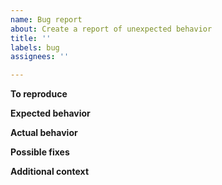 ```yaml
---
name: Bug report
about: Create a report of unexpected behavior
title: ''
labels: bug
assignees: ''

---
```


<!--- Steps to reproduce the behavior: -->
**To reproduce**

<!--- A description of what you expected to happen. -->
**Expected behavior**

<!--- A description of what actually happened. -->
**Actual behavior**

<!--- Any potential ways to fix this that you can think of -->
**Possible fixes**

<!--- Add any other context about the problem here. -->
**Additional context**
